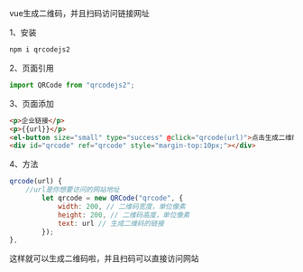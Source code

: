 vue生成二维码，并且扫码访问链接网址

1、安装

```js
npm i qrcodejs2
```

2、页面引用

```js
import QRCode from "qrcodejs2";
```

3、页面添加

```html
<p>企业链接</p>
<p>{{url}}</p>
<el-button size="small" type="success" @click="qrcode(url)">点击生成二维码</el-button>
<div id="qrcode" ref="qrcode" style="margin-top:10px;"></div>

```

4、方法

```js
qrcode(url) {
    //url是你想要访问的网站地址
        let qrcode = new QRCode("qrcode", {
            width: 200, // 二维码宽度，单位像素
            height: 200, // 二维码高度，单位像素
            text: url // 生成二维码的链接
        });
},
```

这样就可以生成二维码啦，并且扫码可以直接访问网站

